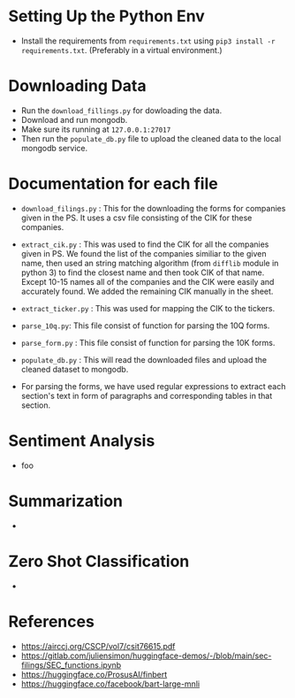 # Setting Up the Python Env

- Install the requirements from `requirements.txt` using `pip3 install -r requirements.txt`. (Preferably in a virtual environment.)

# Downloading Data

- Run the `download_fillings.py` for dowloading the data.
- Download and run mongodb.
- Make sure its running at `127.0.0.1:27017`
- Then run the `populate_db.py` file to upload the cleaned data to the local mongodb service.

# Documentation for each file

- `download_filings.py` : This for the downloading the forms for companies given in the PS. It uses a csv file consisting of the CIK for these companies.
- `extract_cik.py` : This was used to find the CIK for all the companies given in PS. We found the list of the companies similiar to the given name, then used an string matching algorithm (from `difflib` module in python 3) to find the closest name and then took CIK of that name. Except 10-15 names all of the companies and the CIK were easily and accurately found. We added the remaining CIK manually in the sheet.
- `extract_ticker.py` : This was used for mapping the CIK to the tickers.
- `parse_10q.py`: This file consist of function for parsing the 10Q forms.
- `parse_form.py` : This file consist of function for parsing the 10K forms.
- `populate_db.py` : This will read the downloaded files and upload the cleaned dataset to mongodb.

- For parsing the forms, we have used regular expressions to extract each section's text in form of paragraphs and corresponding tables in that section.

# Sentiment Analysis

- foo

# Summarization

- 

# Zero Shot Classification

- 

# References

- https://airccj.org/CSCP/vol7/csit76615.pdf
- https://gitlab.com/juliensimon/huggingface-demos/-/blob/main/sec-filings/SEC_functions.ipynb
- https://huggingface.co/ProsusAI/finbert
- https://huggingface.co/facebook/bart-large-mnli
